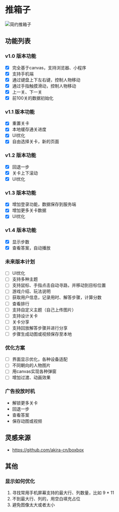 # 推箱子

![简约推箱子](docs/image/minicode.png)

## 功能列表

### v1.0 版本功能

- [x] 完全基于canvas，支持浏览器、小程序
- [x] 支持手机端
- [x] 通过键盘上下左右键，控制人物移动
- [x] 通过手指触摸滑动，控制人物移动
- [x] 上一关、下一关
- [x] 前100关的数据初始化

### v1.1 版本功能

- [x] 重置关卡
- [x] 本地缓存通关进度
- [x] UI优化
- [x] 自由选择关卡，新的页面

### v1.2 版本功能

- [x] 回退一步
- [x] 关卡上下滚动
- [x] UI优化

### v1.3 版本功能

- [x] 增加登录功能，数据保存到服务端
- [x] 增加更多关卡数据
- [x] UI优化

### v1.4 版本功能

- [x] 显示步数
- [x] 查看答案，自动播放

### 未来版本计划

- [ ] UI优化
- [ ] 支持多种主题
- [ ] 支持鼠标、手指点击自动寻路，并移动到目标位置
- [ ] 游戏介绍、玩法说明
- [ ] 获取用户信息，记录用时、解答步骤，计算分数
- [ ] 查看排行
- [ ] 支持自定义主题（自己上传图片）
- [ ] 支持设计关卡
- [ ] 关卡分享
- [ ] 支持回放解答步骤并进行分享
- [ ] 步骤生成动图或视频保存至本地

### 优化方案

- [ ] 界面显示优化，各种设备适配
- [ ] 不同朝向的人物图片
- [ ] 用canvas实现各种弹窗
- [ ] 增加过渡、动画效果

### 广告投放时机

- 解锁更多关卡
- 回退一步
- 查看答案
- 保存动图或视频

## 灵感来源

- https://github.com/akira-cn/boxbox

## 其他

### 显示如何优化

1. 寻找常用手机屏幕支持的最大行、列数量，比如 9 * 11
2. 不到最大行、列的，用空白填充占位
3. 避免图像太大或者太小


